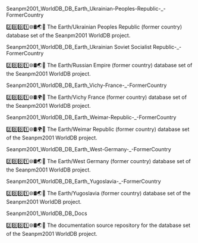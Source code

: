 
Seanpm2001_WorldDB_DB_Earth_Ukrainian-Peoples-Republic-_-FormerCountry

2️⃣️0️⃣️0️⃣️1️⃣️🌐️🛢️🌏️🏴️ The Earth/Ukrainian Peoples Republic (former country) database set of the Seanpm2001 WorldDB project.

Seanpm2001_WorldDB_DB_Earth_Ukrainian Soviet Socialist Republic-_-FormerCountry

2️⃣️0️⃣️0️⃣️1️⃣️🌐️🛢️🌏️🏴️ The Earth/Russian Empire (former country) database set of the Seanpm2001 WorldDB project.

Seanpm2001_WorldDB_DB_Earth_Vichy-France-_-FormerCountry

2️⃣️0️⃣️0️⃣️1️⃣️🌐️🛢️🌍️🏴️ The Earth/Vichy France (former country) database set of the Seanpm2001 WorldDB project.

Seanpm2001_WorldDB_DB_Earth_Weimar-Republic-_-FormerCountry

2️⃣️0️⃣️0️⃣️1️⃣️🌐️🛢️🌍️🏴️ The Earth/Weimar Republic (former country) database set of the Seanpm2001 WorldDB project.

Seanpm2001_WorldDB_DB_Earth_West-Germany-_-FormerCountry

2️⃣️0️⃣️0️⃣️1️⃣️🌐️🛢️🌏️🏴️ The Earth/West Germany (former country) database set of the Seanpm2001 WorldDB project.

Seanpm2001_WorldDB_DB_Earth_Yugoslavia-_-FormerCountry

2️⃣️0️⃣️0️⃣️1️⃣️🌐️🛢️🌏️🏴️ The Earth/Yugoslavia (former country) database set of the Seanpm2001 WorldDB project.

Seanpm2001_WorldDB_DB_Docs

2️⃣️0️⃣️0️⃣️1️⃣️🌐️🛢️🌏️📖️ The documentation source repository for the database set of the Seanpm2001 WorldDB project.

